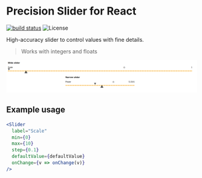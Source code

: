 # Precision Slider for React

[![build status](https://img.shields.io/travis/Hellenic/react-precision-slider/master.svg?style=flat-square)](https://travis-ci.org/Hellenic/react-precision-slider)
![License](https://img.shields.io/npm/l/react-precision-slider.svg)

High-accuracy slider to control values with fine details.

> Works with integers and floats

![Simple preview](https://raw.githubusercontent.com/Hellenic/react-precision-slider/master/slider.png "Precision slider")

## Example usage

```jsx
<Slider
  label="Scale"
  min={0}
  max={10}
  step={0.1}
  defaultValue={defaultValue}
  onChange={v => onChange(v)}
/>
```

